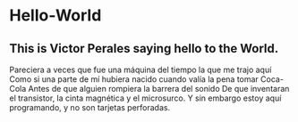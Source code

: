 # Hello-World
This is Victor Perales saying hello to the World.
-------------------------------------------------
Pareciera a veces que fue una máquina del tiempo la que me trajo aquí
Como si una parte de mí hubiera nacido cuando valía la pena tomar Coca-Cola
Antes de que alguien rompiera la barrera del sonido
De que inventaran el transistor, la cinta magnética y el microsurco.
Y sin embargo estoy aquí programando, y no son tarjetas perforadas.
